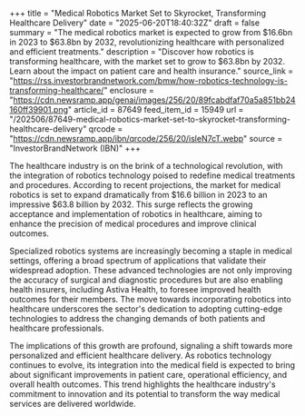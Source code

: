 +++
title = "Medical Robotics Market Set to Skyrocket, Transforming Healthcare Delivery"
date = "2025-06-20T18:40:32Z"
draft = false
summary = "The medical robotics market is expected to grow from $16.6bn in 2023 to $63.8bn by 2032, revolutionizing healthcare with personalized and efficient treatments."
description = "Discover how robotics is transforming healthcare, with the market set to grow to $63.8bn by 2032. Learn about the impact on patient care and health insurance."
source_link = "https://rss.investorbrandnetwork.com/bmw/how-robotics-technology-is-transforming-healthcare/"
enclosure = "https://cdn.newsramp.app/genai/images/256/20/89fcabdfaf70a5a851bb24160ff39901.png"
article_id = 87649
feed_item_id = 15949
url = "/202506/87649-medical-robotics-market-set-to-skyrocket-transforming-healthcare-delivery"
qrcode = "https://cdn.newsramp.app/ibn/qrcode/256/20/isleN7cT.webp"
source = "InvestorBrandNetwork (IBN)"
+++

<p>The healthcare industry is on the brink of a technological revolution, with the integration of robotics technology poised to redefine medical treatments and procedures. According to recent projections, the market for medical robotics is set to expand dramatically from $16.6 billion in 2023 to an impressive $63.8 billion by 2032. This surge reflects the growing acceptance and implementation of robotics in healthcare, aiming to enhance the precision of medical procedures and improve clinical outcomes.</p><p>Specialized robotics systems are increasingly becoming a staple in medical settings, offering a broad spectrum of applications that validate their widespread adoption. These advanced technologies are not only improving the accuracy of surgical and diagnostic procedures but are also enabling health insurers, including Astiva Health, to foresee improved health outcomes for their members. The move towards incorporating robotics into healthcare underscores the sector's dedication to adopting cutting-edge technologies to address the changing demands of both patients and healthcare professionals.</p><p>The implications of this growth are profound, signaling a shift towards more personalized and efficient healthcare delivery. As robotics technology continues to evolve, its integration into the medical field is expected to bring about significant improvements in patient care, operational efficiency, and overall health outcomes. This trend highlights the healthcare industry's commitment to innovation and its potential to transform the way medical services are delivered worldwide.</p>